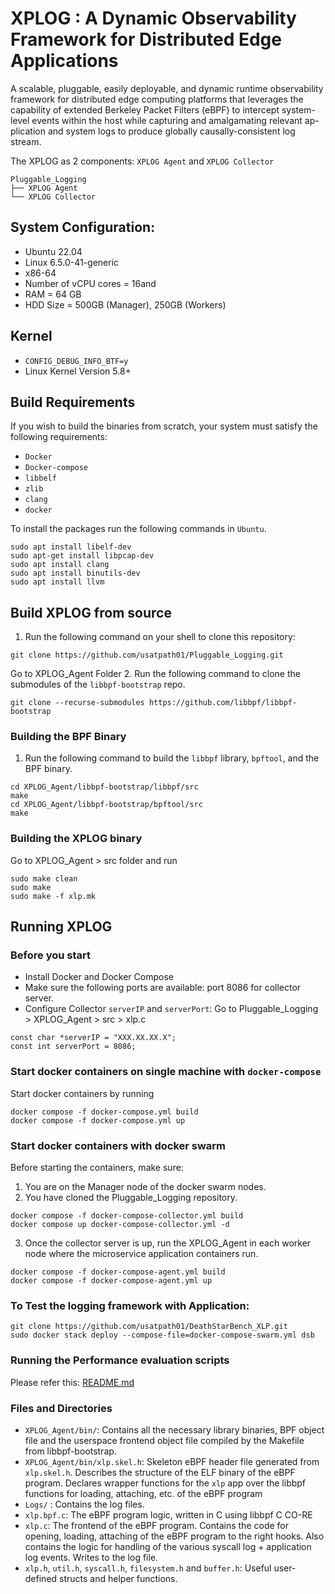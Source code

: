 # XPLOG : A Dynamic Observability Framework for Distributed Edge Applications

A scalable, pluggable, easily deployable, and dynamic runtime observability framework for distributed edge computing platforms that leverages the capability of extended Berkeley Packet Filters (eBPF) to intercept system-level events within the host while capturing and amalgamating relevant ap-
plication and system logs to produce globally causally-consistent log stream.

The XPLOG as 2 components: `XPLOG Agent` and `XPLOG Collector`

```
Pluggable_Logging
├── XPLOG Agent
└── XPLOG Collector
```
## System Configuration:
- Ubuntu 22.04
- Linux 6.5.0-41-generic
- x86-64
- Number of vCPU cores = 16and 
- RAM = 64 GB
- HDD Size = 500GB (Manager), 250GB (Workers)

## Kernel
- `CONFIG_DEBUG_INFO_BTF=y`
- Linux Kernel Version 5.8+

## Build Requirements
If you wish to build the binaries from scratch, your system must satisfy the following requirements:
- `Docker`
- `Docker-compose`
- `libbelf`
- `zlib`
- `clang`
- `docker`

To install the packages run the following commands in ```Ubuntu```.
```
sudo apt install libelf-dev
sudo apt-get install libpcap-dev
sudo apt install clang
sudo apt install binutils-dev
sudo apt install llvm
```

## Build XPLOG from source
1. Run the following command on your shell to clone this repository:
```
git clone https://github.com/usatpath01/Pluggable_Logging.git
```
Go to XPLOG_Agent Folder
2. Run the following command to clone the submodules of the `libbpf-bootstrap` repo.
```
git clone --recurse-submodules https://github.com/libbpf/libbpf-bootstrap
```

### Building the BPF Binary
1. Run the following command to build the `libbpf` library, `bpftool`, and the BPF binary.
```
cd XPLOG_Agent/libbpf-bootstrap/libbpf/src
make
cd XPLOG_Agent/libbpf-bootstrap/bpftool/src
make
```

### Building the XPLOG binary
Go to XPLOG_Agent > src folder and run
```
sudo make clean
sudo make
sudo make -f xlp.mk
```

## Running XPLOG
### Before you start
- Install Docker and Docker Compose
- Make sure the following ports are available: port 8086 for collector server.
- Configure Collector `serverIP` and `serverPort`: Go to Pluggable_Logging > XPLOG_Agent > src > xlp.c
```
const char *serverIP = "XXX.XX.XX.X";
const int serverPort = 8086;
```
### Start docker containers on single machine with ```docker-compose```
Start docker containers by running 
```
docker compose -f docker-compose.yml build 
docker compose -f docker-compose.yml up 
```

### Start docker containers with docker swarm
Before starting the containers, make sure:
1. You are on the Manager node of the docker swarm nodes.
2. You have cloned the Pluggable_Logging repository.
```
docker compose -f docker-compose-collector.yml build
docker compose up docker-compose-collector.yml -d
```

3. Once the collector server is up, run the XPLOG_Agent in each worker node where the microservice application containers run.
```
docker compose -f docker-compose-agent.yml build
docker compose -f docker-compose-agent.yml up
```

### To Test the logging framework with Application:
```
git clone https://github.com/usatpath01/DeathStarBench_XLP.git
sudo docker stack deploy --compose-file=docker-compose-swarm.yml dsb
```

### Running the Performance evaluation scripts
Please refer this:
[README.md](./scripts/README.md)


### Files and Directories
- `XPLOG_Agent/bin/`: Contains all the necessary library binaries, BPF object file and the userspace frontend object file compiled by the Makefile from libbpf-bootstrap.
- `XPLOG_Agent/bin/xlp.skel.h`: Skeleton eBPF header file generated from `xlp.skel.h`. Describes the structure of the ELF binary of the eBPF program. Declares wrapper functions for the `xlp` app over the libbpf functions for loading, attaching, etc. of the eBPF program
- `Logs/` : Contains the log files.
- `xlp.bpf.c`: The eBPF program logic, written in C using libbpf C CO-RE
- `xlp.c`: The frontend of the eBPF program. Contains the code for opening, loading, attaching of the eBPF program to the right hooks. Also contains the logic for handling of the various syscall log + application log events. Writes to the log file.
- `xlp.h`, `util.h`, `syscall.h`, `filesystem.h` and `buffer.h`: Useful user-defined structs and helper functions.
